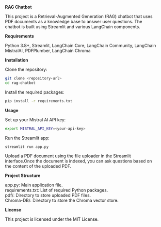 **RAG Chatbot**

This project is a Retrieval-Augmented Generation (RAG) chatbot that uses PDF documents as a knowledge base to answer user questions. The chatbot is built using Streamlit and various LangChain components.

**Requirements**

Python 3.8+,
Streamlit, 
LangChain Core, 
LangChain Community, 
LangChain MistralAI, 
PDFPlumber, 
LangChain Chroma

**Installation**

Clone the repository:

```bash
git clone <repository-url>
cd rag-chatbot
```
Install the required packages:
```bash
pip install -r requirements.txt
```
**Usage**

Set up your Mistral AI API key:
```bash
export MISTRAL_API_KEY=<your-api-key>
```

Run the Streamlit app:
```bash
streamlit run app.py
```

Upload a PDF document using the file uploader in the Streamlit interface.Once the document is indexed, you can ask questions based on the content of the uploaded PDF.

**Project Structure**

app.py: Main application file. <br/>
requirements.txt: List of required Python packages.<br/>
pdf/: Directory to store uploaded PDF files.<br/>
Chroma-DB/: Directory to store the Chroma vector store.<br/>

**License**

This project is licensed under the MIT License.
